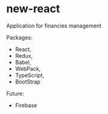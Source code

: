 # new-react

Application for financies management

Packages:

* React,
* Redux,
* Babel,
* WebPack,
* TypeScript,
* BootStrap

Future:

* Firebase
